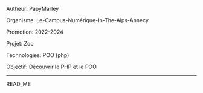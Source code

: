 Autheur: PapyMarley

Organisme: Le-Campus-Numérique-In-The-Alps-Annecy

Promotion: 2022-2024

Projet: Zoo

Technologies: POO (php)

Objectif: Découvrir le PHP et le POO

---
READ_ME